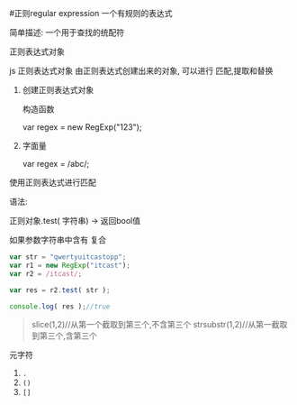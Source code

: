 #正则regular expression 一个有规则的表达式

简单描述: 一个用于查找的统配符

正则表达式对象

js 正则表达式对象 由正则表达式创建出来的对象, 可以进行 匹配,提取和替换

1. 创建正则表达式对象

   构造函数 

   var regex = new RegExp("123");

2. 字面量
   
   var regex = /abc/;
   
使用正则表达式进行匹配

语法: 

   正则对象.test( 字符串) -> 返回bool值

如果参数字符串中含有 复合 

```javascript
var str = "qwertyuitcastopp";
var r1 = new RegExp("itcast");
var r2 = /itcast/;

var res = r2.test( str );

console.log( res );//true 
```
> slice(1,2)//从第一个截取到第三个,不含第三个
strsubstr(1,2)//从第一截取到第三个,含第三个

元字符
1. `.`
2. `()`
3. `[]`
